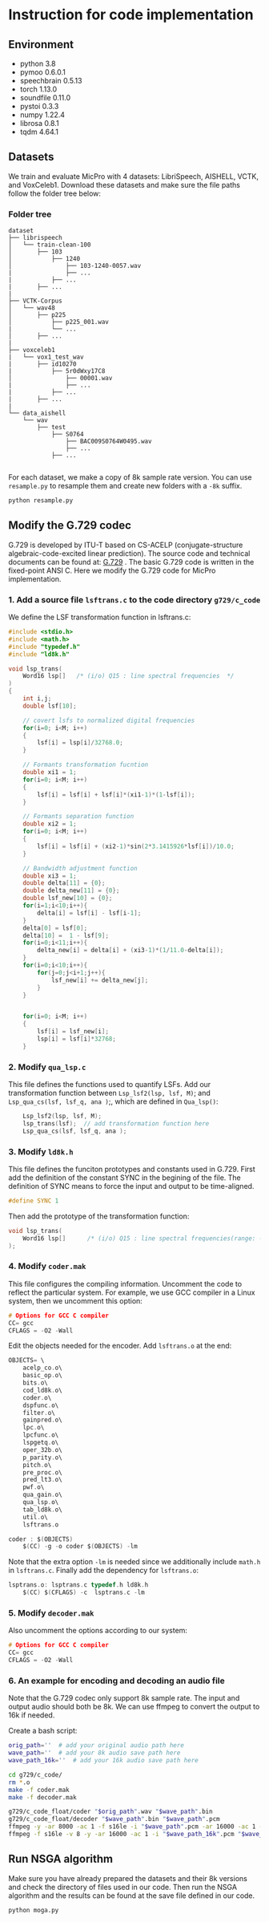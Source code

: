 # Instruction for code implementation

## Environment
+ python 3.8
+ pymoo 0.6.0.1
+ speechbrain 0.5.13
+ torch 1.13.0
+ soundfile 0.11.0
+ pystoi 0.3.3
+ numpy 1.22.4
+ librosa 0.8.1
+ tqdm 4.64.1

## Datasets
We train and evaluate MicPro with 4 datasets: LibriSpeech, AISHELL, VCTK, and VoxCeleb1. Download these datasets and make sure the file paths follow the folder tree below:
### Folder tree
```
dataset
├── librispeech
│   └── train-clean-100
│       ├── 103
│           ├── 1240
│               ├── 103-1240-0057.wav
|               ├── ...
|           ├── ...
|       ├── ...
|
├── VCTK-Corpus
│   └── wav48
│       ├── p225
│           ├── p225_001.wav
|           └── ...
│       ├── ...
|
├── voxceleb1
|   └── vox1_test_wav
|       ├── id10270
|           ├── 5r0dWxy17C8
│               ├── 00001.wav
|               ├── ...
|           ├── ...
|       ├── ...
|               
└── data_aishell
    └── wav
        ├── test
            ├── S0764
                ├── BAC009S0764W0495.wav
                ├── ...
            ├── ...
                 
```
For each dataset, we make a copy of 8k sample rate version. You can use `resample.py` to resample them and create new folders with a `-8k` suffix.
```bash
python resample.py
```

## Modify the G.729 codec
G.729 is developed by ITU-T based on CS-ACELP (conjugate-structure algebraic-code-excited linear prediction). The source code and technical documents can be found at: [G.729](https://www.itu.int/rec/T-REC-G.729) . The basic G.729 code is written in the fixed-point ANSI C. Here we modify the G.729 code for MicPro implementation. 

### 1. Add a source file `lsftrans.c` to the code directory `g729/c_code`
We define the LSF transformation function in lsftrans.c:
```C
#include <stdio.h>
#include <math.h>
#include "typedef.h"
#include "ld8k.h"

void lsp_trans(
    Word16 lsp[]   /* (i/o) Q15 : line spectral frequencies  */
)
{
    int i,j;
    double lsf[10];

    // covert lsfs to normalized digital frequencies
    for(i=0; i<M; i++)
    {   
        lsf[i] = lsp[i]/32768.0;
    }

    // Formants transformation fucntion
    double xi1 = 1;
    for(i=0; i<M; i++)
    {   
        lsf[i] = lsf[i] + lsf[i]*(xi1-1)*(1-lsf[i]);
    }

    // Formants separation function
    double xi2 = 1;
    for(i=0; i<M; i++)
    {
        lsf[i] = lsf[i] + (xi2-1)*sin(2*3.1415926*lsf[i])/10.0;
    }

    // Bandwidth adjustment function
    double xi3 = 1;
    double delta[11] = {0};
    double delta_new[11] = {0};
    double lsf_new[10] = {0};
    for(i=1;i<10;i++){
        delta[i] = lsf[i] - lsf[i-1];
    }
    delta[0] = lsf[0];
    delta[10] =  1 - lsf[9];
    for(i=0;i<11;i++){
        delta_new[i] = delta[i] + (xi3-1)*(1/11.0-delta[i]);
    }
    for(i=0;i<10;i++){
        for(j=0;j<i+1;j++){
            lsf_new[i] += delta_new[j];
        }
    }


    for(i=0; i<M; i++)
    {   
        lsf[i] = lsf_new[i];
        lsp[i] = lsf[i]*32768;
    }
```

### 2. Modify `qua_lsp.c`
This file defines the functions used to quantify LSFs. Add our transformation function between `Lsp_lsf2(lsp, lsf, M)`; and `Lsp_qua_cs(lsf, lsf_q, ana )`;, which are defined in `Qua_lsp()`:
```C
    Lsp_lsf2(lsp, lsf, M);
    lsp_trans(lsf);  // add transformation function here
    Lsp_qua_cs(lsf, lsf_q, ana );
```

### 3. Modify `ld8k.h`
This file defines the funciton prototypes and constants used in G.729.
First add the definition of the constant SYNC in the begining of the file. The definition of SYNC means to force the input and output to be time-aligned.
```C
#define SYNC 1
```
Then add the prototype of the transformation function:
```C
void lsp_trans(
    Word16 lsp[]      /* (i/o) Q15 : line spectral frequencies(range: -1<=val<1)*/
);
```

### 4. Modify `coder.mak`
This file configures the compiling information.
Uncomment the code to reflect the particular system. For example, we use GCC compiler in a Linux system, then we uncomment this option:
```C
# Options for GCC C compiler
CC= gcc
CFLAGS = -O2 -Wall
```
Edit the objects needed for the encoder. Add `lsftrans.o` at the end:
```c
OBJECTS= \
    acelp_co.o\
    basic_op.o\
    bits.o\
    cod_ld8k.o\
    coder.o\
    dspfunc.o\
    filter.o\
    gainpred.o\
    lpc.o\
    lpcfunc.o\
    lspgetq.o\
    oper_32b.o\
    p_parity.o\
    pitch.o\
    pre_proc.o\
    pred_lt3.o\
    pwf.o\
    qua_gain.o\
    qua_lsp.o\
    tab_ld8k.o\
    util.o\
    lsftrans.o

coder :	$(OBJECTS)
    $(CC) -g -o coder $(OBJECTS) -lm
```

Note that the extra option `-lm` is needed since we additionally include `math.h` in `lsftrans.c`.
Finally add the dependency for `lsftrans.o`:
```C
lsptrans.o: lsptrans.c typedef.h ld8k.h
    $(CC) $(CFLAGS) -c  lsptrans.c -lm
```
### 5. Modify `decoder.mak`
Also uncomment the options according to our system:
```C
# Options for GCC C compiler
CC= gcc
CFLAGS = -O2 -Wall
```

### 6. An example for encoding and decoding an audio file
Note that the G.729 codec only support 8k sample rate. The input and output audio should both be 8k. We can use ffmpeg to convert the output to 16k if needed.

Create a bash script:
```bash
orig_path=''  # add your original audio path here
wave_path=''  # add your 8k audio save path here
wave_path_16k=''  # add your 16k audio save path here

cd g729/c_code/
rm *.o
make -f coder.mak
make -f decoder.mak

g729/c_code_float/coder "$orig_path".wav "$wave_path".bin
g729/c_code_float/decoder "$wave_path".bin "$wave_path".pcm
ffmpeg -y -ar 8000 -ac 1 -f s16le -i "$wave_path".pcm -ar 16000 -ac 1 -f s16le "$wave_path_16k".pcm
ffmpeg -f s16le -v 8 -y -ar 16000 -ac 1 -i "$wave_path_16k".pcm "$wave_path_16k".wav
```



## Run NSGA algorithm
Make sure you have already prepared the datasets and their 8k versions and check the directory of files used in our code. Then run the NSGA algorithm and the results can be found at the save file defined in our code.
```bash
python moga.py
```
